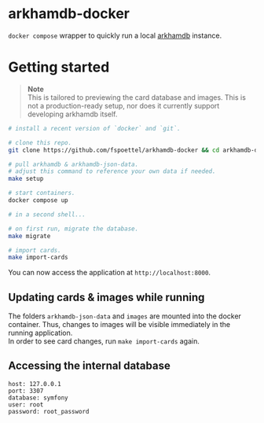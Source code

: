 # arkhamdb-docker

`docker compose` wrapper to quickly run a local [arkhamdb](https://arkhamdb.com/) instance.

# Getting started

> **Note**  
> This is tailored to previewing the card database and images. This is not a production-ready setup, nor does it currently support developing arkhamdb itself.

```sh
# install a recent version of `docker` and `git`.

# clone this repo.
git clone https://github.com/fspoettel/arkhamdb-docker && cd arkhamdb-docker

# pull arkhamdb & arkhamdb-json-data.
# adjust this command to reference your own data if needed.
make setup

# start containers.
docker compose up

# in a second shell...

# on first run, migrate the database.
make migrate

# import cards.
make import-cards
```

You can now access the application at `http://localhost:8000`.

## Updating cards & images while running

The folders `arkhamdb-json-data` and `images` are mounted into the docker container. Thus, changes to images will be visible immediately in the running application.  
In order to see card changes, run `make import-cards` again.

## Accessing the internal database

```
host: 127.0.0.1
port: 3307
database: symfony
user: root
password: root_password

```
